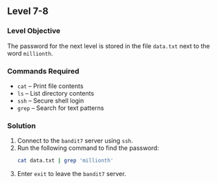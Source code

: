 ## Level 7-8  

### Level Objective  
The password for the next level is stored in the file `data.txt` next to the word `millionth`.  

### Commands Required  
- `cat` – Print file contents
- `ls` – List directory contents
- `ssh` – Secure shell login
- `grep` – Search for text patterns  

### Solution  
1. Connect to the `bandit7` server using `ssh`.
2. Run the following command to find the password:
   ```sh
   cat data.txt | grep 'millionth'
   ```
3. Enter `exit` to leave the `bandit7` server.
